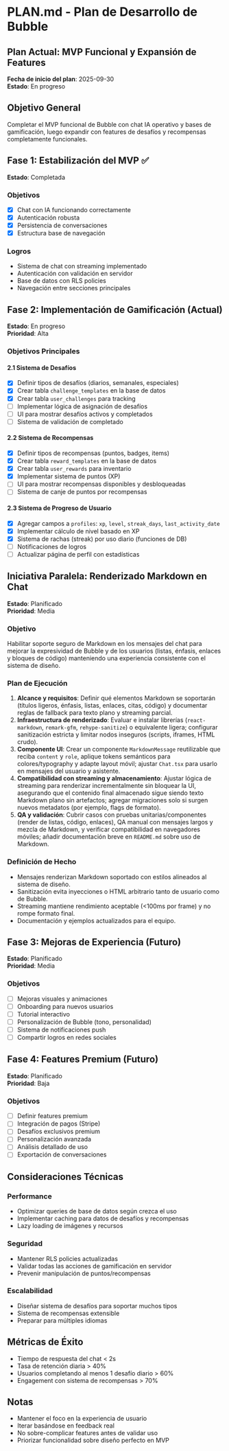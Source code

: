 # PLAN.md - Plan de Desarrollo de Bubble

## Plan Actual: MVP Funcional y Expansión de Features

**Fecha de inicio del plan**: 2025-09-30  
**Estado**: En progreso

## Objetivo General
Completar el MVP funcional de Bubble con chat IA operativo y bases de gamificación, luego expandir con features de desafíos y recompensas completamente funcionales.

## Fase 1: Estabilización del MVP ✅
**Estado**: Completada

### Objetivos
- [x] Chat con IA funcionando correctamente
- [x] Autenticación robusta
- [x] Persistencia de conversaciones
- [x] Estructura base de navegación

### Logros
- Sistema de chat con streaming implementado
- Autenticación con validación en servidor
- Base de datos con RLS policies
- Navegación entre secciones principales

## Fase 2: Implementación de Gamificación (Actual)
**Estado**: En progreso  
**Prioridad**: Alta

### Objetivos Principales

#### 2.1 Sistema de Desafíos
- [x] Definir tipos de desafíos (diarios, semanales, especiales)
- [x] Crear tabla `challenge_templates` en la base de datos
- [x] Crear tabla `user_challenges` para tracking
- [ ] Implementar lógica de asignación de desafíos
- [ ] UI para mostrar desafíos activos y completados
- [ ] Sistema de validación de completado

#### 2.2 Sistema de Recompensas
- [x] Definir tipos de recompensas (puntos, badges, items)
- [x] Crear tabla `reward_templates` en la base de datos
- [x] Crear tabla `user_rewards` para inventario
- [x] Implementar sistema de puntos (XP)
- [ ] UI para mostrar recompensas disponibles y desbloqueadas
- [ ] Sistema de canje de puntos por recompensas

#### 2.3 Sistema de Progreso de Usuario
- [x] Agregar campos a `profiles`: `xp`, `level`, `streak_days`, `last_activity_date`
- [x] Implementar cálculo de nivel basado en XP
- [x] Sistema de rachas (streak) por uso diario (funciones de DB)
- [ ] Notificaciones de logros
- [ ] Actualizar página de perfil con estadísticas

## Iniciativa Paralela: Renderizado Markdown en Chat
**Estado**: Planificado  
**Prioridad**: Media

### Objetivo
Habilitar soporte seguro de Markdown en los mensajes del chat para mejorar la expresividad de Bubble y de los usuarios (listas, énfasis, enlaces y bloques de código) manteniendo una experiencia consistente con el sistema de diseño.

### Plan de Ejecución
1. **Alcance y requisitos**: Definir qué elementos Markdown se soportarán (títulos ligeros, énfasis, listas, enlaces, citas, código) y documentar reglas de fallback para texto plano y streaming parcial.
2. **Infraestructura de renderizado**: Evaluar e instalar librerías (`react-markdown`, `remark-gfm`, `rehype-sanitize`) o equivalente ligera; configurar sanitización estricta y limitar nodos inseguros (scripts, iframes, HTML crudo).
3. **Componente UI**: Crear un componente `MarkdownMessage` reutilizable que reciba `content` y `role`, aplique tokens semánticos para colores/typography y adapte layout móvil; ajustar `Chat.tsx` para usarlo en mensajes del usuario y asistente.
4. **Compatibilidad con streaming y almacenamiento**: Ajustar lógica de streaming para renderizar incrementalmente sin bloquear la UI, asegurando que el contenido final almacenado sigue siendo texto Markdown plano sin artefactos; agregar migraciones solo si surgen nuevos metadatos (por ejemplo, flags de formato).
5. **QA y validación**: Cubrir casos con pruebas unitarias/componentes (render de listas, código, enlaces), QA manual con mensajes largos y mezcla de Markdown, y verificar compatibilidad en navegadores móviles; añadir documentación breve en `README.md` sobre uso de Markdown.

### Definición de Hecho
- Mensajes renderizan Markdown soportado con estilos alineados al sistema de diseño.
- Sanitización evita inyecciones o HTML arbitrario tanto de usuario como de Bubble.
- Streaming mantiene rendimiento aceptable (<100ms por frame) y no rompe formato final.
- Documentación y ejemplos actualizados para el equipo.

## Fase 3: Mejoras de Experiencia (Futuro)
**Estado**: Planificado  
**Prioridad**: Media

### Objetivos
- [ ] Mejoras visuales y animaciones
- [ ] Onboarding para nuevos usuarios
- [ ] Tutorial interactivo
- [ ] Personalización de Bubble (tono, personalidad)
- [ ] Sistema de notificaciones push
- [ ] Compartir logros en redes sociales

## Fase 4: Features Premium (Futuro)
**Estado**: Planificado  
**Prioridad**: Baja

### Objetivos
- [ ] Definir features premium
- [ ] Integración de pagos (Stripe)
- [ ] Desafíos exclusivos premium
- [ ] Personalización avanzada
- [ ] Análisis detallado de uso
- [ ] Exportación de conversaciones

## Consideraciones Técnicas

### Performance
- Optimizar queries de base de datos según crezca el uso
- Implementar caching para datos de desafíos y recompensas
- Lazy loading de imágenes y recursos

### Seguridad
- Mantener RLS policies actualizadas
- Validar todas las acciones de gamificación en servidor
- Prevenir manipulación de puntos/recompensas

### Escalabilidad
- Diseñar sistema de desafíos para soportar muchos tipos
- Sistema de recompensas extensible
- Preparar para múltiples idiomas

## Métricas de Éxito
- Tiempo de respuesta del chat < 2s
- Tasa de retención diaria > 40%
- Usuarios completando al menos 1 desafío diario > 60%
- Engagement con sistema de recompensas > 70%

## Notas
- Mantener el foco en la experiencia de usuario
- Iterar basándose en feedback real
- No sobre-complicar features antes de validar uso
- Priorizar funcionalidad sobre diseño perfecto en MVP
